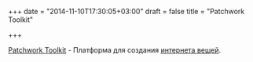 +++
date = "2014-11-10T17:30:05+03:00"
draft = false
title = "Patchwork Toolkit"

+++

<p><a href="http://patchwork-toolkit.github.io/">Patchwork Toolkit</a> - Платформа для создания <a href="https://ru.wikipedia.org/wiki/%D0%98%D0%BD%D1%82%D0%B5%D1%80%D0%BD%D0%B5%D1%82_%D0%B2%D0%B5%D1%89%D0%B5%D0%B9">интернета вещей</a>.</p>

